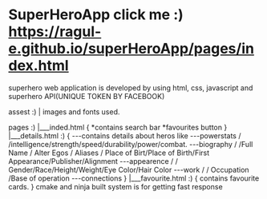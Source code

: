 # SuperHeroApp click me :) https://ragul-e.github.io/superHeroApp/pages/index.html
superhero web application is developed by using html, css, javascript and superhero API(UNIQUE TOKEN BY FACEBOOK) 

assest :)
|
images and fonts used.

pages  :)
|___inded.html
    {
     *contains search bar
     *favourites button
    }
|___details.html :)
    {
    ---contains details about heros like
    ---powerstats
        / /intelligence/strength/speed/durability/power/combat.
    ---biography
        / /Full Name / Alter Egos / Aliases / Place of Birt/Place of Birth/First Appearance/Publisher/Alignment
    ---appearence
        / / Gender/Race/Height/Weight/Eye Color/Hair Color
    ---work
        / / Occupation /Base of operation
    ---connections
    }
|___favourite.html  :)
    {
     contains favourite cards.
    }
    cmake and ninja built system is for  getting fast response 
